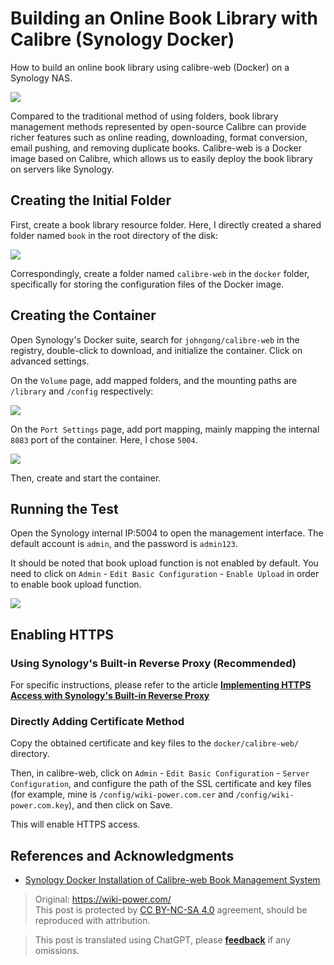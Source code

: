 # Building an Online Book Library with Calibre (Synology Docker)

How to build an online book library using calibre-web (Docker) on a Synology NAS.

![](https://wiki-media-1253965369.cos.ap-guangzhou.myqcloud.com/img/20210429125418.png)

Compared to the traditional method of using folders, book library management methods represented by open-source Calibre can provide richer features such as online reading, downloading, format conversion, email pushing, and removing duplicate books. Calibre-web is a Docker image based on Calibre, which allows us to easily deploy the book library on servers like Synology.

## Creating the Initial Folder

First, create a book library resource folder. Here, I directly created a shared folder named `book` in the root directory of the disk:

![](https://wiki-media-1253965369.cos.ap-guangzhou.myqcloud.com/img/20210429214028.png)

Correspondingly, create a folder named `calibre-web` in the `docker` folder, specifically for storing the configuration files of the Docker image.

## Creating the Container

Open Synology's Docker suite, search for `johngong/calibre-web` in the registry, double-click to download, and initialize the container. Click on advanced settings.

On the `Volume` page, add mapped folders, and the mounting paths are `/library` and `/config` respectively:

![](https://wiki-media-1253965369.cos.ap-guangzhou.myqcloud.com/img/20210429214908.png)

On the `Port Settings` page, add port mapping, mainly mapping the internal `8083` port of the container. Here, I chose `5004`.

![](https://wiki-media-1253965369.cos.ap-guangzhou.myqcloud.com/img/20210429215121.png)

Then, create and start the container.

## Running the Test

Open the Synology internal IP:5004 to open the management interface. The default account is `admin`, and the password is `admin123`.

It should be noted that book upload function is not enabled by default. You need to click on `Admin` - `Edit Basic Configuration` - `Enable Upload` in order to enable book upload function.

![](https://wiki-media-1253965369.cos.ap-guangzhou.myqcloud.com/img/20210429215628.png)

## Enabling HTTPS

### Using Synology's Built-in Reverse Proxy (Recommended)

For specific instructions, please refer to the article [**Implementing HTTPS Access with Synology's Built-in Reverse Proxy**](https://wiki-power.com/en/%E7%94%A8%E7%BE%A4%E6%99%96%E8%87%AA%E5%B8%A6%E5%8F%8D%E5%90%91%E4%BB%A3%E7%90%86%E5%AE%9E%E7%8E%B0HTTPS%E8%AE%BF%E9%97%AE)

### Directly Adding Certificate Method

Copy the obtained certificate and key files to the `docker/calibre-web/` directory.

Then, in calibre-web, click on `Admin` - `Edit Basic Configuration` - `Server Configuration`, and configure the path of the SSL certificate and key files (for example, mine is `/config/wiki-power.com.cer` and `/config/wiki-power.com.key`), and then click on Save.

This will enable HTTPS access.

## References and Acknowledgments

- [Synology Docker Installation of Calibre-web Book Management System](https://www.chrno.cn/index.php/docker/15.html)

> Original: <https://wiki-power.com/>  
> This post is protected by [CC BY-NC-SA 4.0](https://creativecommons.org/licenses/by/4.0/deed.en) agreement, should be reproduced with attribution.

> This post is translated using ChatGPT, please [**feedback**](https://github.com/linyuxuanlin/Wiki_MkDocs/issues/new) if any omissions.

